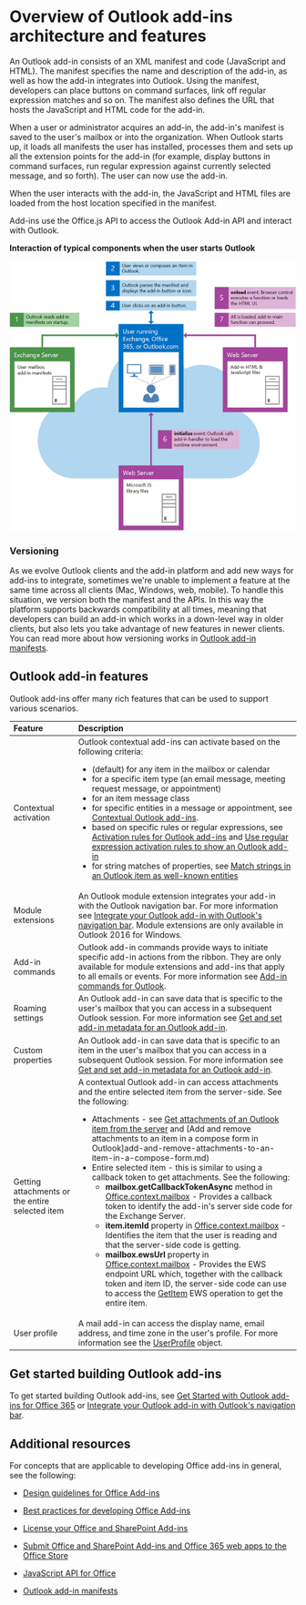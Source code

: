 
# Overview of Outlook add-ins architecture and features

An Outlook add-in consists of an XML manifest and code (JavaScript and HTML). The manifest specifies the name and description of the add-in, as well as how the add-in integrates into Outlook. Using the manifest, developers can place buttons on command surfaces, link off regular expression matches and so on. The manifest also defines the URL that hosts the JavaScript and HTML code for the add-in.

When a user or administrator acquires an add-in, the add-in's manifest is saved to the user's mailbox or into the organization. When Outlook starts up, it loads all manifests the user has installed, processes them and sets up all the extension points for the add-in (for example, display buttons in command surfaces, run regular expression against currently selected message, and so forth). The user can now use the add-in.

When the user interacts with the add-in, the JavaScript and HTML files are loaded from the host location specified in the manifest.

Add-ins use the Office.js API to access the Outlook Add-in API and interact with Outlook.


**Interaction of typical components when the user starts Outlook**

![Flow of events when starting Outlook mail app](../../images/olowawecon15_LoadingDOMAgaveRuntime.png)
### Versioning

As we evolve Outlook clients and the add-in platform and add new ways for add-ins to integrate, sometimes we're unable to implement a feature at the same time across all clients (Mac, Windows, web, mobile). To handle this situation, we version both the manifest and the APIs. In this way the platform supports backwards compatibility at all times, meaning that developers can build an add-in which works in a down-level way in older clients, but also lets you take advantage of new features in newer clients. You can read more about how versioning works in [Outlook add-in manifests](manifests/manifests.md).


## Outlook add-in features

Outlook add-ins offer many rich features that can be used to support various scenarios.



|**Feature**|**Description**|
|:-----|:-----|
|Contextual activation|Outlook contextual add-ins can activate based on the following criteria:<ul><li>(default) for any item in the mailbox or calendar</li><li>for a specific item type (an email message, meeting request message, or appointment)</li><li>for an item message class</li><li>for specific entities in a message or appointment, see [Contextual Outlook add-ins](contextual-outlook-add-ins.md).</li><li>based on specific rules or regular expressions, see [Activation rules for Outlook add-ins](manifests/activation-rules.md) and [Use regular expression activation rules to show an Outlook add-in](use-regular-expressions-to-show-an-outlook-add-in.md)</li><li>for string matches of properties, see [Match strings in an Outlook item as well-known entities](match-strings-in-an-item-as-well-known-entities.md)</li></ul>|
|Module extensions|An Outlook module extension integrates your add-in with the Outlook navigation bar. For more information see [Integrate your Outlook add-in with Outlook's navigation bar](../outlook/extension-module-outlook-add-ins.md). Module extensions are only available in Outlook 2016 for Windows.|
|Add-in commands|Outlook add-in commands provide ways to initiate specific add-in actions from the ribbon. They are only available for module extensions and add-ins that apply to all emails or events. For more information see [Add-in commands for Outlook](../outlook/add-in-commands-for-outlook.md). |
|Roaming settings|An Outlook add-in can save data that is specific to the user's mailbox that you can access in a subsequent Outlook session. For more information see [Get and set add-in metadata for an Outlook add-in](../outlook/metadata-for-an-outlook-add-in.md). |
|Custom properties|An Outlook add-in can save data that is specific to an item in the user's mailbox that you can access in a subsequent Outlook session. For more information see [Get and set add-in metadata for an Outlook add-in](../outlook/metadata-for-an-outlook-add-in.md).|
|Getting attachments or the entire selected item|A contextual Outlook add-in can access attachments and the entire selected item from the server-side. See the following:<ul><li>Attachments - see [Get attachments of an Outlook item from the server](get-attachments-of-an-outlook-item.md) and [Add and remove attachments to an item in a compose form in Outlook]add-and-remove-attachments-to-an-item-in-a-compose-form.md)</li><li>Entire selected item - this is similar to using a callback token to get attachments. See the following:<ul><li>**mailbox.getCallbackTokenAsync** method in [Office.context.mailbox](../../reference/outlook/Office.context.mailbox.md) - Provides a callback token to identify the add-in's server side code for the Exchange Server.</li><li>**item.itemId** property in [Office.context.mailbox](../../reference/outlook/Office.context.mailbox.item.md) - Identifies the item that the user is reading and that the server-side code is getting.</li><li>**mailbox.ewsUrl** property in [Office.context.mailbox](../../reference/outlook/Office.context.mailbox.md) - Provides the EWS endpoint URL which, together with the callback token and item ID, the server-side code can use to access the [GetItem](http://msdn.microsoft.com/en-us/library/e3590b8b-c2a7-4dad-a014-6360197b68e4(Office.15).aspx) EWS operation to get the entire item.</li></ul></li></ul>|
|User profile|A mail add-in can access the display name, email address, and time zone in the user's profile. For more information see the [UserProfile](../../reference/outlook/Office.context.mailbox.userProfile.md) object.|

## Get started building Outlook add-ins

To get started building Outlook add-ins, see [Get Started with Outlook add-ins for Office 365](https://dev.outlook.com/MailAppsGettingStarted/GetStarted) or [Integrate your Outlook add-in with Outlook's navigation bar](../outlook/extension-module-outlook-add-ins.md).


## Additional resources

For concepts that are applicable to developing Office add-ins in general, see the following:

- [Design guidelines for Office Add-ins](../../docs/design/add-in-design.md)

- [Best practices for developing Office Add-ins](../../docs/design/add-in-development-best-practices.md)

- [License your Office and SharePoint Add-ins](http://msdn.microsoft.com/library/3e0e8ff6-66d6-44ff-b0c2-59108ebd9181%28Office.15%29.aspx)

- [Submit Office and SharePoint Add-ins and Office 365 web apps to the Office Store](http://msdn.microsoft.com/library/ff075782-1303-4517-91cc-b3d730e9b9ae%28Office.15%29.aspx)

- [JavaScript API for Office](../../reference/javascript-api-for-office.md)

- [Outlook add-in manifests](../outlook/manifests/manifests.md)

